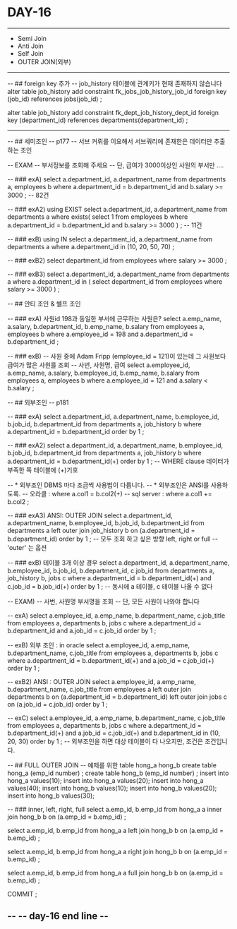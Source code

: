 DAY-16
======
- - -

* Semi Join
* Anti Join
* Self Join
* OUTER JOIN(외부)
- - -



-- ## foreign key 추가
-- job_history 테이블에 관계키가 현재 존재하지 않습니다
alter table job_history
add constraint fk_jobs_job_history_job_id
    foreign key (job_id)
    references jobs(job_id) ;
    
alter table job_history
add constraint fk_dept_job_history_dept_id
    foreign key (department_id)
    references departments(department_id) ;
    
-- - - -


-- ## 세미조인
-- p177
-- 서브 커뤼를 이요해서 서브쿼리에 존재한은 데이터만 추출하는 조인

-- EXAM
-- 부서정보를 조회해 주세요
-- 단, 급여가 3000이상인 사원의 부서만 ....

-- ### exA)
select a.department_id, a.department_name
from departments a, employees b
where a.department_id = b.department_id
and b.salary >= 3000 ;
-- 82건
    
-- ### exA2) using EXIST
select a.department_id, a.department_name
from departments a
where exists(
    select 1
    from employees b
    where a.department_id = b.department_id
    and b.salary >= 3000
) ;
-- 11건


-- ### exB) using IN
select a.department_id, a.department_name
from departments a
where a.department_id in (10, 20, 50, 70) ;

-- ### exB2)
select department_id
from employees
where salary >= 3000 ;

-- ### exB3)
select a.department_id, a.department_name
from departments a
where a.department_id in (
    select department_id
    from employees
    where salary >= 3000
) ;


-- ## 안티 조인 & 쎌프 조인

-- ### exA) 사원id 198과 동일한 부서에 근무하는 사원은?
select a.emp_name, a.salary, b.department_id, b.emp_name, b.salary
from employees a, employees b
where a.employee_id = 198
and a.department_id = b.department_id ;


-- ### exB)
-- 사원 중에 Adam Fripp (employee_id = 121)이 있는데 그 사원보다 급여가 많은 사원를 조회
-- 사번, 사원명, 급여
select a.employee_id, a.emp_name, a.salary,
    b.employee_id, b.emp_name, b.salary
from employees a, employees b
where a.employee_id = 121
and a.salary < b.salary ;


-- ## 외부조인
-- p181

-- ### exA)
select a.department_id, a.department_name, b.employee_id, b.job_id, b.department_id
from departments a, job_history b
where a.department_id = b.department_id
order by 1 ;


-- ### exA2)
select a.department_id, a.department_name, b.employee_id, b.job_id, b.department_id
from departments a, job_history b
where a.department_id = b.department_id(+)
order by 1 ;
-- WHERE clause 데이터가 부족한 쪽 테이블에 (+)기호

-- * 외부조인 DBMS 마다 조금씩 사용법이 다릅니다.
-- * 외부조인은 ANSI를 사용하도록.
-- 오라클 : where a.col1 = b.col2(+)
-- sql server : where a.col1 += b.col2 ;


-- ### exA3) ANSI: OUTER JOIN
select a.department_id, a.department_name,
    b.employee_id, b.job_id, b.department_id
from departments a left outer join job_history b 
    on (a.department_id = b.department_id)
order by 1 ;
-- 모두 조회 하고 싶은 방향 left, right or full
-- 'outer' 는 옵션


-- ### exB) 테이블 3개 이상 경우
select a.department_id, a.department_name,
    b.employee_id, b.job_id, b.department_id,
    c.job_id
from departments a, job_history b, jobs c
where a.department_id = b.department_id(+)
and c.job_id = b.job_id(+)
order by 1 ;
-- 동시에 a 테이블, c 테이블 나올 수 없다


-- EXAM)
-- 사번, 사원명 부서명을 조회
-- 단, 모든 사원이 나와야 합니다

-- exA)
select a.employee_id, a.emp_name, b.department_name, c.job_title
from employees a, departments b, jobs c
where a.department_id = b.department_id
and a.job_id = c.job_id
order by 1 ;

-- exB) 외부 조인 : in oracle
select a.employee_id, a.emp_name, b.department_name, c.job_title
from employees a, departments b, jobs c
where a.department_id = b.department_id(+)
and a.job_id = c.job_id(+)
order by 1 ;

-- exB2) ANSI : OUTER JOIN
select a.employee_id, a.emp_name, b.department_name, c.job_title
from employees a
    left outer join departments b on (a.department_id = b.department_id)
    left outer join jobs c on (a.job_id = c.job_id)
order by 1 ;


-- exC) 
select a.employee_id, a.emp_name, b.department_name, c.job_title
from employees a, departments b, jobs c
where a.department_id = b.department_id(+)
and a.job_id = c.job_id(+)
and b.department_id in (10, 20, 30)
order by 1 ;
-- 외부조인을 하면 대상 테이블이 다 나오지만, 조건은 조건입니다.


-- ## FULL OUTER JOIN
-- 예제를 위한 table hong_a hong_b
create table hong_a (emp_id number) ;
create table hong_b (emp_id number) ;
insert into hong_a values(10);
insert into hong_a values(20);
insert into hong_a values(40);
insert into hong_b values(10);
insert into hong_b values(20);
insert into hong_b values(30);

-- ### inner, left, right, full
select a.emp_id, b.emp_id
from hong_a a inner join hong_b b on (a.emp_id = b.emp_id) ;

select a.emp_id, b.emp_id
from hong_a a left join hong_b b on (a.emp_id = b.emp_id) ;

select a.emp_id, b.emp_id
from hong_a a right join hong_b b on (a.emp_id = b.emp_id) ;

select a.emp_id, b.emp_id
from hong_a a full join hong_b b on (a.emp_id = b.emp_id) ;



COMMIT ;

--
-- day-16 end line --
--
